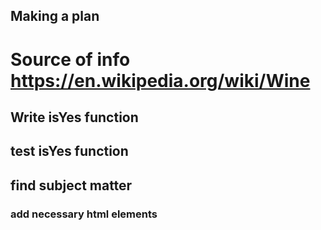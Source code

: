 ## Making a plan
# Source of info https://en.wikipedia.org/wiki/Wine
## Write isYes function
## test isYes function
## find subject matter
### add necessary html elements
##